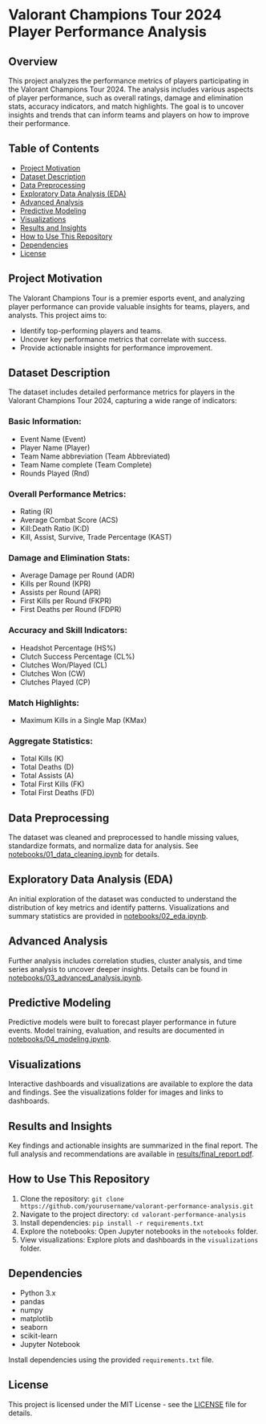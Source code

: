 # Valorant Champions Tour 2024 Player Performance Analysis

## Overview
This project analyzes the performance metrics of players participating in the Valorant Champions Tour 2024. The analysis includes various aspects of player performance, such as overall ratings, damage and elimination stats, accuracy indicators, and match highlights. The goal is to uncover insights and trends that can inform teams and players on how to improve their performance.

## Table of Contents
- [Project Motivation](#project-motivation)
- [Dataset Description](#dataset-description)
- [Data Preprocessing](#data-preprocessing)
- [Exploratory Data Analysis (EDA)](#exploratory-data-analysis-eda)
- [Advanced Analysis](#advanced-analysis)
- [Predictive Modeling](#predictive-modeling)
- [Visualizations](#visualizations)
- [Results and Insights](#results-and-insights)
- [How to Use This Repository](#how-to-use-this-repository)
- [Dependencies](#dependencies)
- [License](#license)

## Project Motivation
The Valorant Champions Tour is a premier esports event, and analyzing player performance can provide valuable insights for teams, players, and analysts. This project aims to:
- Identify top-performing players and teams.
- Uncover key performance metrics that correlate with success.
- Provide actionable insights for performance improvement.

## Dataset Description
The dataset includes detailed performance metrics for players in the Valorant Champions Tour 2024, capturing a wide range of indicators:

### Basic Information:
- Event Name (Event)
- Player Name (Player)
- Team Name abbreviation (Team Abbreviated)
- Team Name complete (Team Complete)
- Rounds Played (Rnd)

### Overall Performance Metrics:
- Rating (R)
- Average Combat Score (ACS)
- Kill:Death Ratio (K:D)
- Kill, Assist, Survive, Trade Percentage (KAST)

### Damage and Elimination Stats:
- Average Damage per Round (ADR)
- Kills per Round (KPR)
- Assists per Round (APR)
- First Kills per Round (FKPR)
- First Deaths per Round (FDPR)

### Accuracy and Skill Indicators:
- Headshot Percentage (HS%)
- Clutch Success Percentage (CL%)
- Clutches Won/Played (CL)
- Clutches Won (CW)
- Clutches Played (CP)

### Match Highlights:
- Maximum Kills in a Single Map (KMax)

### Aggregate Statistics:
- Total Kills (K)
- Total Deaths (D)
- Total Assists (A)
- Total First Kills (FK)
- Total First Deaths (FD)

## Data Preprocessing
The dataset was cleaned and preprocessed to handle missing values, standardize formats, and normalize data for analysis. See [notebooks/01_data_cleaning.ipynb](notebooks/01_data_cleaning.ipynb) for details.

## Exploratory Data Analysis (EDA)
An initial exploration of the dataset was conducted to understand the distribution of key metrics and identify patterns. Visualizations and summary statistics are provided in [notebooks/02_eda.ipynb](notebooks/02_eda.ipynb).

## Advanced Analysis
Further analysis includes correlation studies, cluster analysis, and time series analysis to uncover deeper insights. Details can be found in [notebooks/03_advanced_analysis.ipynb](notebooks/03_advanced_analysis.ipynb).

## Predictive Modeling
Predictive models were built to forecast player performance in future events. Model training, evaluation, and results are documented in [notebooks/04_modeling.ipynb](notebooks/04_modeling.ipynb).

## Visualizations
Interactive dashboards and visualizations are available to explore the data and findings. See the visualizations folder for images and links to dashboards.

## Results and Insights
Key findings and actionable insights are summarized in the final report. The full analysis and recommendations are available in [results/final_report.pdf](results/final_report.pdf).

## How to Use This Repository
1. Clone the repository: `git clone https://github.com/yourusername/valorant-performance-analysis.git`
2. Navigate to the project directory: `cd valorant-performance-analysis`
3. Install dependencies: `pip install -r requirements.txt`
4. Explore the notebooks: Open Jupyter notebooks in the `notebooks` folder.
5. View visualizations: Explore plots and dashboards in the `visualizations` folder.

## Dependencies
- Python 3.x
- pandas
- numpy
- matplotlib
- seaborn
- scikit-learn
- Jupyter Notebook

Install dependencies using the provided `requirements.txt` file.

## License
This project is licensed under the MIT License - see the [LICENSE](LICENSE) file for details.
